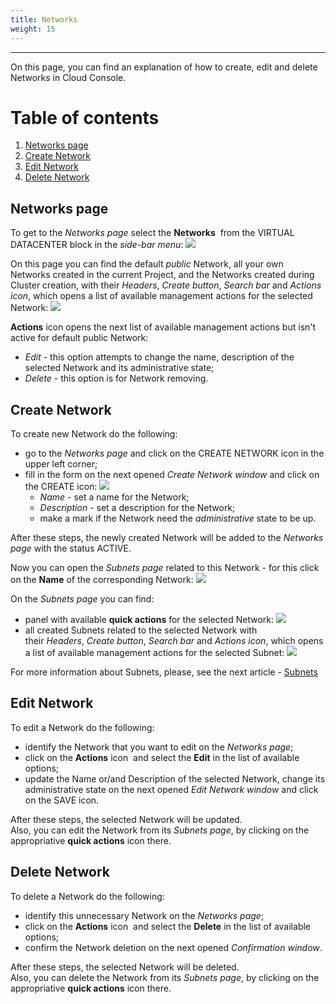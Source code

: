 ```yaml
---
title: Networks
weight: 15
---
```

___
On this page, you can find an explanation of how to create, edit and delete Networks in Cloud Console.

# Table of contents
1. [Networks page](#networks-page)
2. [Create Network](#create-network)
3. [Edit Network](#edit-network)
4. [Delete Network](#delete-network)

## Networks page
To get to the *Networks page* select the **Networks**  from the VIRTUAL DATACENTER block in the *side-bar menu*:
![](../../../assets/images/networks/1.png?classes=border,shadow) 

On this page you can find the default *public* Network, all your own Networks created in the current Project, and the Networks created during Cluster creation, with their *Headers*, *Create button*, *Search bar* and *Actions icon*, which opens a list of available management actions for the selected Network:
![](../../../assets/images/networks/2.png?classes=border,shadow) 

**Actions** icon opens the next list of available management actions but isn't active for default public Network:
- *Edit* - this option attempts to change the name, description of the selected Network and its administrative state;
- *Delete* - this option is for Network removing.

## Create Network
To create new Network do the following:
- go to the *Networks page* and click on the CREATE NETWORK icon in the upper left corner;  
- fill in the form on the next opened *Create Network window* and click on the CREATE icon:
![](../../../assets/images/networks/3.png?classes=border,shadow)  
  - *Name* - set a name for the Network; 
  - *Description* - set a description for the Network;
  - make a mark if the Network need the *administrative* state to be up.

After these steps, the newly created Network will be added to the *Networks page* with the status ACTIVE.  

Now you can open the *Subnets page* related to this Network - for this click on the **Name** of the corresponding Network:
![](../../../assets/images/networks/4.png?classes=border,shadow) 

On the *Subnets page* you can find:
- panel with available **quick actions** for the selected Network: 
![](../../../assets/images/networks/13.png?classes=border,shadow) 
- all created Subnets related to the selected Network with their *Headers*, *Create button*, *Search bar* and *Actions icon*, which opens a list of available management actions for the selected Subnet:
![](../../../assets/images/networks/7.png?classes=border,shadow) 

For more information about Subnets, please, see the next article - [Subnets]()

## Edit Network
To edit a Network do the following:
- identify the Network that you want to edit on the *Networks page*;
- click on the **Actions** icon  and select the **Edit** in the list of available options;
- update the Name or/and Description of the selected Network, change its administrative state on the next opened *Edit Network window* and click on the SAVE icon.

After these steps, the selected Network will be updated.  
Also, you can edit the Network from its *Subnets page*, by clicking on the appropriative **quick actions** icon there.

## Delete Network
To delete a Network do the following:
- identify this unnecessary Network on the *Networks page*;
- click on the **Actions** icon  and select the **Delete** in the list of available options;
- confirm the Network deletion on the next opened *Confirmation window*.

After these steps, the selected Network will be deleted.  
Also, you can delete the Network from its *Subnets page*, by clicking on the appropriative **quick actions** icon there.

